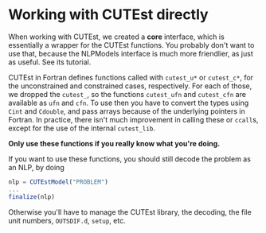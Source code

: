 # Working with CUTEst directly

When working with CUTEst, we created a **core** interface, which is essentially
a wrapper for the CUTEst functions.
You probably don't want to use that, because the NLPModels interface is much
more friendlier, as just as useful. See its tutorial.

CUTEst in Fortran defines functions called with `cutest_u*` or `cutest_c*`,
for the unconstrained and constrained cases, respectively.
For each of those, we dropped the `cutest_`, so the functions `cutest_ufn` and
`cutest_cfn` are available as `ufn` and `cfn`.
To use then you have to convert the types using `Cint` and `Cdouble`, and
pass arrays because of the underlying pointers in Fortran.
In practice, there isn't much improvement in calling these or `ccall`s, except
for the use of the internal `cutest_lib`.

**Only use these functions if you really know what you're doing.**

If you want to use these functions, you should still decode the problem as an
NLP, by doing
```julia
nlp = CUTEstModel("PROBLEM")
...
finalize(nlp)
```
Otherwise you'll have to manage the CUTEst library, the decoding, the
file unit numbers, `OUTSDIF.d`, `setup`, etc.
